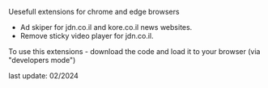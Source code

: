 Uesefull extensions for chrome and edge browsers
  * Ad skiper for jdn.co.il and kore.co.il news websites.
  * Remove sticky video player for jdn.co.il.

To use this extensions - download the code and load it to your browser (via "developers mode")

last update: 02/2024
